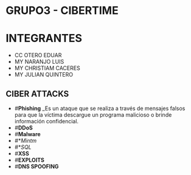 # GRUPO3 - CIBERTIME
# INTEGRANTES

- CC OTERO EDUAR
- MY NARANJO LUIS
- MY CHRISTIAM CACERES
- MY JULIAN QUINTERO

## CIBER ATTACKS

- #**Phishing**
_Es un ataque que se realiza a través de mensajes falsos para que la víctima descargue un programa malicioso o brinde información confidencial. 
- #**DDoS**
- #**Malware**
- #**Mintm*
- #**SQL*
- #**XSS**
- #**EXPLOITS**
- #**DNS SPOOFING**
